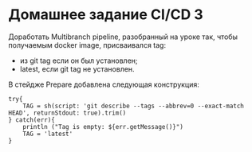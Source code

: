 # Домашнее задание CI/CD 3

Доработать Multibranch pipeline, разобранный на уроке так, чтобы получаемым docker image, присваивался tag:
- из git tag если он был установлен;
- latest, если git tag не установлен.


В стейдже Prepare добавлена следующая конструкция:

```
try{
    TAG = sh(script: 'git describe --tags --abbrev=0 --exact-match HEAD', returnStdout: true).trim()
} catch(err){
    println ("Tag is empty: ${err.getMessage()}")
    TAG = 'latest'
}
```